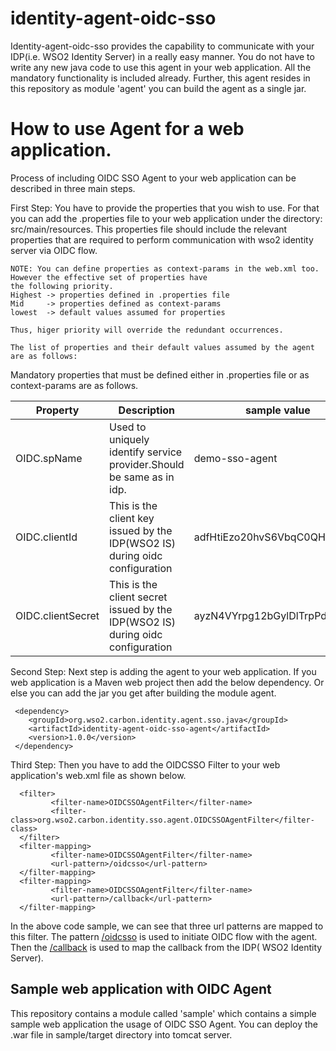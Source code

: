 # identity-agent-oidc-sso

Identity-agent-oidc-sso provides the capability to communicate with your IDP(i.e. WSO2 Identity Server) in a really 
easy manner. You do not have to write any new java code to use this agent in your web application. All the mandatory 
functionality is included already. Further, this agent resides in this repository as module 'agent' you can build the
 agent as a single jar. 

# How to use Agent for a web application.
Process of including OIDC SSO Agent to your web application can be described in three main steps.

First Step: You have to provide the properties that you wish to use. For that you can add the .properties file to your 
web application under the directory: src/main/resources. This properties
 file should include the relevant properties that are required to perform communication with wso2 identity server via
 OIDC flow. 
 
 ```
 NOTE: You can define properties as context-params in the web.xml too. However the effective set of properties have 
 the following priority. 
 Highest -> properties defined in .properties file
 Mid     -> properties defined as context-params
 lowest  -> default values assumed for properties
 
 Thus, higer priority will override the redundant occurrences.
 ``` 
 ```
 The list of properties and their default values assumed by the agent are as follows:

```
Mandatory properties that must be defined either in .properties file or as context-params are as follows.

Property                 | Description                                                          | sample value
------------------------ | -------------------------------------------------------------------- | -------------
OIDC.spName              | Used to uniquely identify service provider.Should be same as in idp. | demo-sso-agent
OIDC.clientId            | This is the client key issued by the IDP(WSO2 IS) during oidc configuration  | adfHtiEzo20hvS6VbqC0QHImfNwa
OIDC.clientSecret        | This is the client secret issued by the IDP(WSO2 IS) during oidc configuration | ayzN4VYrpg12bGylDlTrpPdzQIag

 Second Step: Next step is adding the agent to your web application. If you web application is a Maven web project 
 then add the below dependency. Or else you can add the jar you get after building the module agent.
 
 ```
  <dependency>
     <groupId>org.wso2.carbon.identity.agent.sso.java</groupId>
     <artifactId>identity-agent-oidc-sso-agent</artifactId>
     <version>1.0.0</version>
  </dependency>
 ```

Third Step: Then you have to add the OIDCSSO Filter to your web application's web.xml file as shown below.
 ```
   <filter>
          <filter-name>OIDCSSOAgentFilter</filter-name>
          <filter-class>org.wso2.carbon.identity.sso.agent.OIDCSSOAgentFilter</filter-class>
   </filter>
   <filter-mapping>
          <filter-name>OIDCSSOAgentFilter</filter-name>
          <url-pattern>/oidcsso</url-pattern>
   </filter-mapping>
   <filter-mapping>
          <filter-name>OIDCSSOAgentFilter</filter-name>
          <url-pattern>/callback</url-pattern>
   </filter-mapping>
 ```
 In the above code sample, we can see that three url patterns are mapped to this filter.
 The pattern [/oidcsso]() is used to initiate OIDC flow with the agent. Then the [/callback]() is used to map the 
 callback from the IDP( WSO2 Identity Server).
 
## Sample web application with OIDC Agent

This repository contains a module called 'sample' which contains a simple sample web application the usage of OIDC 
SSO Agent. You can deploy the .war file in sample/target directory into tomcat server.
